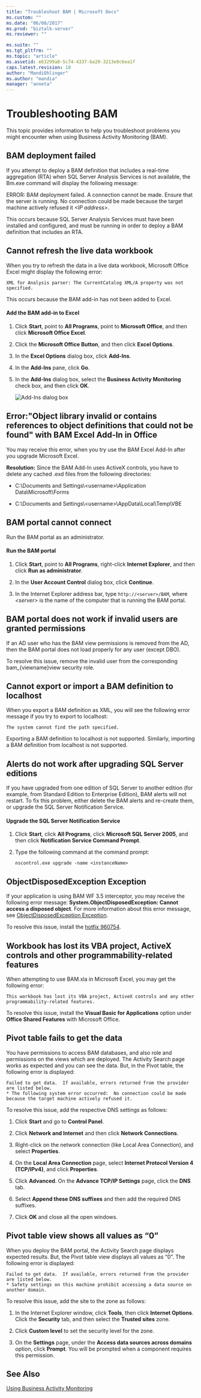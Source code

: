 ```yaml
---
title: "Troubleshoot BAM | Microsoft Docs"
ms.custom: ""
ms.date: "06/08/2017"
ms.prod: "biztalk-server"
ms.reviewer: ""

ms.suite: ""
ms.tgt_pltfrm: ""
ms.topic: "article"
ms.assetid: e63299a8-5c74-4337-ba20-3213e0c6ea1f
caps.latest.revision: 18
author: "MandiOhlinger"
ms.author: "mandia"
manager: "anneta"
---
```

# Troubleshooting BAM
This topic provides information to help you troubleshoot problems you might encounter when using Business Activity Monitoring (BAM).  
  
## BAM deployment failed  
 If you attempt to deploy a BAM definition that includes a real-time aggregation (RTA) when SQL Server Analysis Services is not available, the Bm.exe command will display the following message:  
  
 ERROR: BAM deployment failed. A connection cannot be made. Ensure that the server is running. No connection could be made because the target machine actively refused it *\<IP address\>*.  
  
 This occurs because SQL Server Analysis Services must have been installed and configured, and must be running in order to deploy a BAM definition that includes an RTA.  
  
## Cannot refresh the live data workbook  
 When you try to refresh the data in a live data workbook, Microsoft Office Excel might display the following error:  
  
 `XML for Analysis parser: The CurrentCatalog XML/A property was not specified.`  
  
 This occurs because the BAM add-in has not been added to Excel.  
  
#### Add the BAM add-in to Excel  
  
1.  Click **Start**, point to **All Programs**, point to **Microsoft Office**, and then click **Microsoft Office Excel**.  
  
2.  Click the **Microsoft Office Button**, and then click **Excel Options**.  
  
3.  In the **Excel Options** dialog box, click **Add-Ins**.  
  
4.  In the **Add-Ins** pane, click **Go**.  
  
5.  In the **Add-Ins** dialog box, select the **Business Activity Monitoring** check box, and then click **OK**.  
  
     ![Add&#45;Ins dialog box](../core/media/addins.gif "AddIns")  
  
## Error:"Object library invalid or contains references to object definitions that could not be found" with BAM Excel Add-In in Office  
 You may receive this error, when you try use the BAM Excel Add-In after you upgrade Microsoft Excel.  
  
 **Resolution:** Since the BAM Add-In uses ActiveX controls, you have to delete any cached .exd files from the following directories:  
  
-   C:\Documents and Settings\\<username\>\Application Data\Microsoft\Forms  
  
-   C:\Documents and Settings\\<username\>\AppData\Local\Temp\VBE  
  
## BAM portal cannot connect  
Run the BAM portal as an administrator.  
  
#### Run the BAM portal
  
1.  Click **Start**, point to **All Programs**, right-click **Internet Explorer**, and then click **Run as administrator**.  
  
2.  In the **User Account Control** dialog box, click **Continue**.  
  
3.  In the Internet Explorer address bar, type `http://<server>/BAM`, where *\<server\>* is the name of the computer that is running the BAM portal.  
  
## BAM portal does not work if invalid users are granted permissions  
 If an AD user who has the BAM view permissions is removed from the AD, then the BAM portal does not load properly for any user (except DBO).  
  
 To resolve this issue, remove the invalid user from the corresponding bam_{viewname}view security role.  
  
## Cannot export or import a BAM definition to localhost  
 When you export a BAM definition as XML, you will see the following error message if you try to export to localhost:  
  
 `The system cannot find the path specified.`  
  
 Exporting a BAM definition to localhost is not supported. Similarly, importing a BAM definition from localhost is not supported.  
  
## Alerts do not work after upgrading SQL Server editions  
 If you have upgraded from one edition of SQL Server to another edition (for example, from Standard Edition to Enterprise Edition), BAM alerts will not restart. To fix this problem, either delete the BAM alerts and re-create them, or upgrade the SQL Server Notification Service.  
  
#### Upgrade the SQL Server Notification Service  
  
1.  Click **Start**, click **All Programs**, click **Microsoft SQL Server 2005**, and then click **Notification Service Command Prompt**.  
  
2.  Type the following command at the command prompt:  
  
     `nscontrol.exe upgrade -name <instanceName>`  
  
## ObjectDisposedException Exception  
 If your application is using BAM WF 3.5 interceptor, you may receive the following error message: **System.ObjectDisposedException: Cannot access a disposed object**. For more information about this error message, see [ObjectDisposedException Exception](https://support.microsoft.com/help/960754). 

To resolve this issue, install the [hotfix 960754](https://support.microsoft.com/help/960754). 
  
## Workbook has lost its VBA project, ActiveX controls and other programmability-related features  
 When attempting to use BAM.xla in Microsoft Excel, you may get the following error:  
  
 `This workbook has lost its VBA project, ActiveX controls and any other programmability-related features.`  
  
 To resolve this issue, install the **Visual Basic for Applications** option under **Office Shared Features** with Microsoft Office.  
  
## Pivot table fails to get the data  
 You have permissions to access BAM databases, and also role and permissions on the views which are deployed. The Activity Search page works as expected and you can see the data. But, in the Pivot table, the following error is displayed:  
  
```  
Failed to get data.  If available, errors returned from the provider are listed below.  
* The following system error occurred:  No connection could be made because the target machine actively refused it.  
```  
  
 To resolve this issue, add the respective DNS settings as follows:  
  
1.  Click **Start** and go to **Control Panel**.  
  
2.  Click **Network and Internet** and then click **Network Connections**.  
  
3.  Right-click on the network connection (like Local Area Connection), and select **Properties**.  
  
4.  On the **Local Area Connection** page, select **Internet Protocol Version 4 (TCP/IPv4)**, and click **Properties**.  
  
5.  Click **Advanced**. On the **Advance TCP/IP Settings** page, click the **DNS** tab.  
  
6.  Select **Append these DNS suffixes** and then add the required DNS suffixes.  
  
7.  Click **OK** and close all the open windows.  
  
## Pivot table view shows all values as “0”  
 When you deploy the BAM portal, the Activity Search page displays expected results. But, the Pivot table view displays all values as “0”. The following error is displayed:  
  
```  
Failed to get data.  If available, errors returned from the provider are listed below.  
* Safety settings on this machine prohibit accessing a data source on another domain.  
```  
  
 To resolve this issue, add the site to the zone as follows:  
  
1.  In the Internet Explorer window, click **Tools**, then click **Internet Options**. Click the **Security** tab, and then select the **Trusted sites** zone.  
  
2.  Click **Custom level** to set the security level for the zone.  
  
3.  On the **Settings** page, under the **Access data sources across domains** option, click **Prompt**. You will be prompted when a component requires this permission.  
  
## See Also  
 [Using Business Activity Monitoring](../core/using-business-activity-monitoring.md)